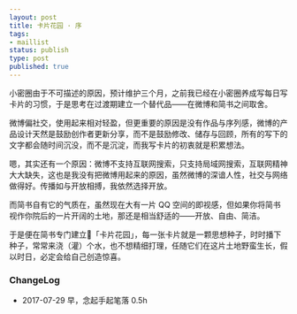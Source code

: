```yaml
--- 
layout: post
title: 卡片花园 · 序
tags: 
- maillist
status: publish
type: post
published: true
---
```


小密圈由于不可描述的原因，预计维护三个月，之前我已经在小密圈养成写每日写卡片的习惯，于是思考在过渡期建立一个替代品——在微博和简书之间取舍。

微博偏社交，使用起来相对轻盈，但更重要的原因是没有作品与序列感，微博的产品设计天然是鼓励创作者更新分享，而不是鼓励修改、储存与回顾，所有的写下的文字都会随时间沉没，而不是沉淀，而我写卡片的初衷就是积累想法。

嗯，其实还有一个原因：微博不支持互联网搜索，只支持局域网搜索，互联网精神大大缺失，这也是我没有把微博用起来的原因，虽然微博的深谙人性，社交与网络做得好。传播如与开放相搏，我依然选择开放。

而简书自有它的气质在，虽然现在大有一片 QQ 空间的即视感，但如果你将简书视作你院后的一片开阔的土地，那还是相当舒适的——开放、自由、简洁。

于是便在简书专门建立「卡片花园」，每一张卡片就是一颗思想种子，时时播下种子，常常来浇（灌）个水，也不想精细打理，任随它们在这片土地野蛮生长，假以时日，必定会给自己创造惊喜。

### ChangeLog 

- 2017-07-29 早，念起手起笔落 0.5h